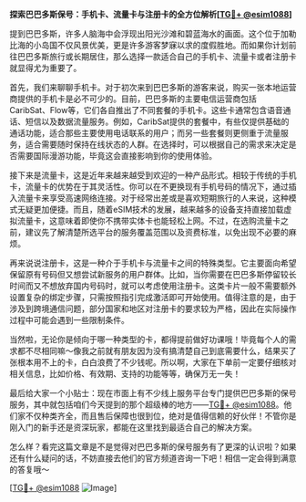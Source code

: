 **探索巴巴多斯保号：手机卡、流量卡与注册卡的全方位解析[[TG💪+ @esim1088](https://t.me/s/esim1088)]**

提到巴巴多斯，许多人脑海中会浮现出阳光沙滩和碧蓝海水的画面。这个位于加勒比海的小岛国不仅风景优美，更是许多游客梦寐以求的度假胜地。而如果你计划前往巴巴多斯旅行或长期居住，那么选择一款适合自己的手机卡、流量卡或者注册卡就显得尤为重要了。

首先，我们来聊聊手机卡。对于初次来到巴巴多斯的游客来说，购买一张本地运营商提供的手机卡是必不可少的。目前，巴巴多斯的主要电信运营商包括CaribSat、Flow等，它们各自推出了不同套餐的手机卡。这些卡通常包含语音通话、短信以及数据流量服务。例如，CaribSat提供的套餐中，有些仅提供基础的通话功能，适合那些主要使用电话联系的用户；而另一些套餐则更侧重于流量服务，适合需要随时保持在线状态的人群。在选择时，可以根据自己的需求来决定是否需要国际漫游功能，毕竟这会直接影响到你的使用体验。

接下来是流量卡，这是近年来越来越受到欢迎的一种产品形式。相较于传统的手机卡，流量卡的优势在于其灵活性。你可以在不更换现有手机号码的情况下，通过插入流量卡来享受高速网络连接。对于经常出差或是喜欢短期旅行的人来说，这种模式无疑更加便捷。而且，随着eSIM技术的发展，越来越多的设备支持直接加载虚拟流量卡，这意味着即使你不携带实体卡也能轻松上网。不过，在选购流量卡之前，建议先了解清楚所选平台的服务覆盖范围以及资费标准，以免出现不必要的麻烦。

再来说说注册卡，这是一种介于手机卡与流量卡之间的特殊类型。它主要面向希望保留原有号码但又想尝试新服务的用户群体。比如，当你需要在巴巴多斯停留较长时间而又不想放弃国内号码时，就可以考虑使用注册卡。这类卡片一般不需要额外设置复杂的绑定步骤，只需按照指引完成激活即可开始使用。值得注意的是，由于涉及到跨境通信问题，部分国家和地区对注册卡的要求较为严格，因此在实际操作过程中可能会遇到一些限制条件。

当然啦，无论你是倾向于哪一种类型的卡，都得提前做好功课哦！毕竟每个人的需求都不尽相同嘛～像我之前就有朋友因为没有搞清楚自己到底需要什么，结果买了张根本用不上的卡，白白浪费了不少钱呢。所以啊，大家在下单前一定要仔细核对相关信息，比如价格、有效期、支持的功能等等，确保万无一失！

最后给大家一个小贴士：现在市面上有不少线上服务平台专门提供巴巴多斯的保号服务，其中就包括咱们今天提到的那个超级棒的地方——[TG💪+ @esim1088](https://t.me/s/esim1088)。他们家不仅种类齐全，而且售后保障也很到位，绝对是值得信赖的好伙伴！不管你是刚入门的新手还是资深玩家，都能在这里找到最适合自己的解决方案。

怎么样？看完这篇文章是不是觉得对巴巴多斯的保号服务有了更深的认识啦？如果还有什么疑问的话，不妨直接去他们的官方频道咨询一下吧！相信一定会得到满意的答复哦～

[[TG💪+ @esim1088](https://t.me/s/esim1088) ![Image](https://i.postimg.cc/4NQfJmqS/Snipaste-2025-05-13-00-14-12.png)]
